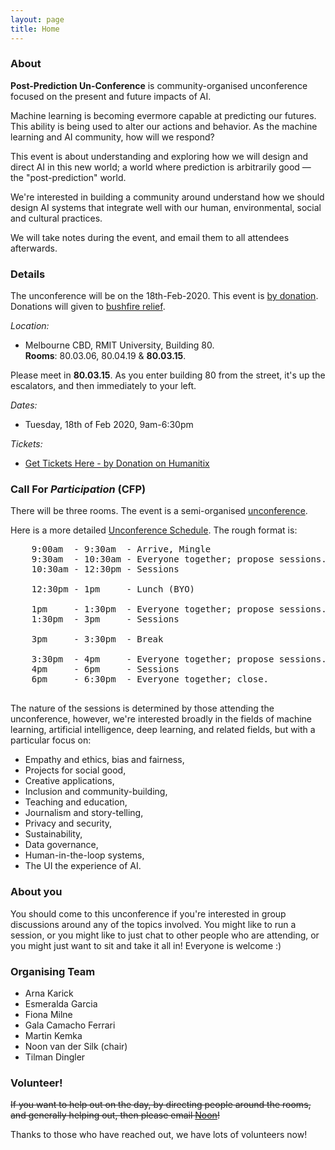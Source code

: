 ```yaml
---
layout: page
title: Home
---
```


<div class="card">
  <h3>About</h3>
  <p> <b>Post-Prediction Un-Conference</b> is community-organised unconference focused
  on the present and future impacts of AI.
  </p>
  <p> Machine learning is becoming evermore capable at predicting our futures.
  This ability is being used to alter our actions and behavior. As the
  machine learning and AI community, how will we respond?
  </p>
  <p> This event is about understanding and exploring how we will design and
  direct AI in this new world; a world where prediction is arbitrarily good —
  the "post-prediction" world.
  </p>
  <p> We're interested in building a community around understand how we
  should design AI systems that integrate well with our human,
  environmental, social and cultural practices.
  </p>
  <p>We will take notes during the event, and email them to all attendees
  afterwards.</p>
</div>

<div class="card">
  <h3>Details</h3>

  <p> The unconference will be on the 18th-Feb-2020.  This event is <a
  href="https://humanitix.com/au/our-impact/yalari">by donation</a>.
  Donations will given to <a
  href="https://www.communityenterprisefoundation.com.au/make-a-donation/">bushfire relief</a>.
  </p>

  <em>Location:</em>
  <ul>
    <li>Melbourne CBD, RMIT University, Building 80.
    <br />
    <b>Rooms</b>: 80.03.06, 80.04.19 & <b>80.03.15</b>.
    </li>
  </ul>

  <p>Please meet in <b>80.03.15</b>. As you enter building 80 from the street,
  it's up the escalators, and then immediately to your left.
  </p>

  <em>Dates:</em>
  <ul>
    <li>Tuesday, 18th of Feb 2020, 9am-6:30pm </li>
  </ul>

  <em>Tickets:</em>
  <ul>
    <li><a
    href="https://events.humanitix.com.au/post-prediction-un-conference">
    Get Tickets Here - by Donation on Humanitix</a>
    </li>
  </ul>

</div>

<div class="card">
  <h3>Call For <em>Participation</em> (CFP)</h3>
  <p>There will be three rooms. The event is a semi-organised <a
  href="https://en.wikipedia.org/wiki/Unconference">unconference</a>.
  </p>

  <p> Here is a more detailed <a
  href="https://github.com/PostPredictionConference/PostPredictionConference.github.io/wiki">Unconference
  Schedule</a>.  The rough format is: </p>

  <pre>
    9:00am  - 9:30am  - Arrive, Mingle
    9:30am  - 10:30am - Everyone together; propose sessions.
    10:30am - 12:30pm - Sessions

    12:30pm - 1pm     - Lunch (BYO)

    1pm     - 1:30pm  - Everyone together; propose sessions.
    1:30pm  - 3pm     - Sessions

    3pm     - 3:30pm  - Break

    3:30pm  - 4pm     - Everyone together; propose sessions.
    4pm     - 6pm     - Sessions
    6pm     - 6:30pm  - Everyone together; close.
  </pre>

  <p>The nature of the sessions is determined by those attending the
  unconference, however, we're interested broadly in the fields of machine
  learning, artificial intelligence, deep learning, and related fields,
  but with a particular focus on:
  </p>
  <ul>
    <li>Empathy and ethics, bias and fairness, </li>
    <li>Projects for social good,</li>
    <li>Creative applications,</li>
    <li>Inclusion and community-building,</li>
    <li>Teaching and education,</li>
    <li>Journalism and story-telling,</li>
    <li>Privacy and security,</li>
    <li>Sustainability,</li>
    <li>Data governance,</li>
    <li>Human-in-the-loop systems,</li>
    <li>The UI the experience of AI.</li>
  </ul>
</div>

<div class="card">

  <h3>About you</h3>
  <p>
  You should come to this unconference if you're interested in group
  discussions around any of the topics involved. You might like to run a
  session, or you might like to just chat to other people who are attending,
  or you might just want to sit and take it all in! Everyone is welcome :)
  </p>

  <h3>Organising Team</h3>
  <ul>
    <li>Arna Karick</li>
    <li>Esmeralda Garcia</li>
    <li>Fiona Milne</li>
    <li>Gala Camacho Ferrari</li>
    <li>Martin Kemka</li>
    <li>Noon van der Silk (chair)</li>
    <li>Tilman Dingler</li>
  </ul>

  <h3>Volunteer!</h3>

  <p><strike>If you want to help out on the day, by directing people around the rooms,
  and generally helping out, then please email <a href="mailto:noon@braneshop.com.au">Noon</a>!</strike>
  </p>

  <p>Thanks to those who have reached out, we have lots of volunteers now!</p>
</div>
